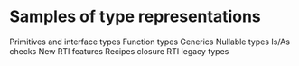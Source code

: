 # Samples of type representations

Primitives and interface types
Function types
Generics
Nullable types
Is/As checks
New RTI features
Recipes
closure RTI
legacy types
